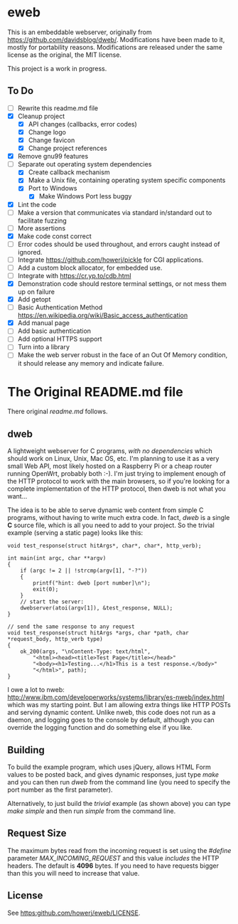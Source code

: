 # eweb

This is an embeddable webserver, originally from
<https://github.com/davidsblog/dweb/>. Modifications have been made to it,
mostly for portability reasons. Modifications are released under the same
license as the original, the MIT license.

This project is a work in progress.

## To Do

* [ ] Rewrite this readme.md file
* [x] Cleanup project
  * [x] API changes (callbacks, error codes)
  * [x] Change logo
  * [x] Change favicon
  * [x] Change project references
* [x] Remove gnu99 features
* [ ] Separate out operating system dependencies
  * [x] Create callback mechanism
  * [x] Make a Unix file, containing operating system specific components
  * [x] Port to Windows
    * [x] Make Windows Port less buggy
* [x] Lint the code
* [ ] Make a version that communicates via standard in/standard out to
  facilitate fuzzing
* [ ] More assertions
* [x] Make code const correct
* [ ] Error codes should be used throughout, and errors caught instead of
  ignored.
* [ ] Integrate <https://github.com/howerj/pickle> for CGI applications.
* [ ] Add a custom block allocator, for embedded use.
* [ ] Integrate with <https://cr.yp.to/cdb.html>
* [x] Demonstration code should restore terminal settings, or not mess them
  up on failure
* [x] Add getopt
* [ ] Basic Authentication Method <https://en.wikipedia.org/wiki/Basic_access_authentication>
* [x] Add manual page
* [ ] Add basic authentication
* [ ] Add optional HTTPS support
* [ ] Turn into a library
* [ ] Make the web server robust in the face of an Out Of Memory condition,
  it should release any memory and indicate failure.

# The Original README.md file

There original *readme.md* follows.

## dweb

A lightweight webserver for C programs, *with no dependencies* which
should work on Linux, Unix, Mac OS, etc.  I'm planning to use it as
a very small Web API, most likely hosted on a Raspberry Pi or a cheap
router running OpenWrt, probably both :-).  I'm just trying to implement
enough of the HTTP protocol to work with the main browsers, so if you're
looking for a complete implementation of the HTTP protocol, then dweb
is not what you want...

The idea is to be able to serve dynamic web content from simple C
programs, without having to write much extra code.  In fact, *dweb* is a
single **C** source file, which is all you need to add to your project.
So the trivial example (serving a static page) looks like this:

	void test_response(struct hitArgs*, char*, char*, http_verb);

	int main(int argc, char **argv)
	{
		if (argc != 2 || !strcmp(argv[1], "-?"))
		{
			printf("hint: dweb [port number]\n");
			exit(0);
		}
		// start the server:
		dwebserver(atoi(argv[1]), &test_response, NULL);
	}

	// send the same response to any request
	void test_response(struct hitArgs *args, char *path, char *request_body, http_verb type)
	{
		ok_200(args, "\nContent-Type: text/html",
			"<html><head><title>Test Page</title></head>"
			"<body><h1>Testing...</h1>This is a test response.</body>"
			"</html>", path);
	}

I owe a lot to nweb:
http://www.ibm.com/developerworks/systems/library/es-nweb/index.html
which was my starting point.  But I am allowing extra things like HTTP
POSTs and serving dynamic content.  Unlike nweb, this code does not run
as a daemon, and logging goes to the console by default, although you
can override the logging function and do something else if you like.


## Building

To build the example program, which uses jQuery, allows HTML Form values
to be posted back, and gives dynamic responses, just type *make*
and you can then run *dweb* from the command line (you need to
specify the port number as the first parameter).

Alternatively, to just build the *trivial* example (as shown above)
you can type *make simple* and then run *simple* from the
command line.

## Request Size

The maximum bytes read from the incoming request is set using the
*#define* parameter *MAX_INCOMING_REQUEST* and this value
*includes* the HTTP headers.  The default is **4096** bytes.  If you need
to have requests bigger than this you will need to increase that value.

## License

See <https:github.com/howerj/eweb/LICENSE>.

